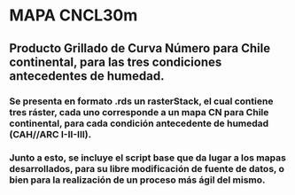 # MAPA CNCL30m
## Producto Grillado de Curva Número para Chile continental, para las tres condiciones antecedentes de humedad.

### Se presenta en formato .rds un rasterStack, el cual contiene tres ráster, cada uno corresponde a un mapa CN para Chile continental, para cada condición antecedente de humedad (CAH//ARC I-II-III).

### Junto a esto, se incluye el script base que da lugar a los mapas desarrollados, para su libre modificación de fuente de datos, o bien para la realización de un proceso más ágil del mismo.

